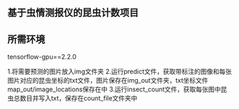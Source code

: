 
## 基于虫情测报仪的昆虫计数项目

## 所需环境
tensorflow-gpu==2.2.0

1.将需要预测的图片放入img文件夹
2.运行predict文件，获取带标注的图像和每张图片对应的昆虫坐标的txt文件，图片保存在img_out文件夹，txt坐标文件map_out/image_locations保存在中
3.运行insect_count文件，获取每张图中昆虫总数目并写入txt，保存在count_file文件夹中

